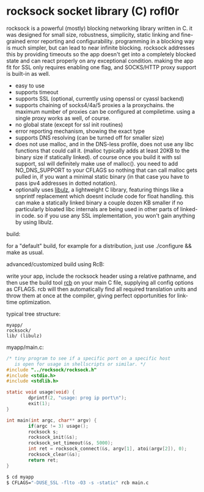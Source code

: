 rocksock socket library (C) rofl0r
==================================

rocksock is a powerful (mostly) blocking networking library
written in C.
it was designed for small size, robustness, simplicity,
static linking and fine-grained error reporting and
configurability.
programming in a blocking way is much simpler, but can lead to
near infinite blocking. rocksock addresses this by providing
timeouts so the app doesn't get into a completely blocked
state and can react properly on any exceptional condition.
making the app fit for SSL only requires enabling one flag, and
SOCKS/HTTP proxy support is built-in as well.

- easy to use
- supports timeout
- supports SSL (optional, currently using openssl or cyassl backend)
- supports chaining of socks4/4a/5 proxies a la proxychains.
  the maximum number of proxies can be configured at compiletime.
  using a single proxy works as well, of course.
- no global state (except for ssl init routines)
- error reporting mechanism, showing the exact type
- supports DNS resolving (can be turned off for smaller size)
- does not use malloc, and in the DNS-less profile, does not use
  any libc functions that could call it.
  (malloc typically adds at least 20KB to the binary size if
  statically linked).
  of course once you build it with ssl support, ssl will definitely
  make use of malloc().
  you need to add NO_DNS_SUPPORT to your CFLAGS
  so nothing that can call malloc gets pulled in, if you want a
  minimal static binary (in that case you have to pass ipv4
  addresses in dotted notation).
- optionally uses [libulz](https://github.com/rofl0r/libulz),
  a lightweight C library, featuring things like
  a snprintf replacement which doesnt include code for float
  handling.
  this can make a statically linked binary a couple dozen KB
  smaller if no particularly bloated libc internals are being
  used in other parts of linked-in code.
  so if you use any SSL implementation, you won't gain anything
  by using libulz.

build:

  for a "default" build, for example for a distribution, just
  use ./configure && make as usual.

advanced/customized build using RcB:

  write your app, include the rocksock header using
  a relative pathname, and then use the build tool 
  [rcb](https://github.com/rofl0r/rcb) on your main
  C file, supplying all config options as CFLAGS. rcb will then
  automatically find all required translation units and throw them
  at once at the compiler, giving perfect opportunities for link-time
  optimization.

typical tree structure:
```
myapp/
rocksock/
lib/ (libulz)
```

myapp/main.c:
```c
/* tiny program to see if a specific port on a specific host
   is open for usage in shellscripts or similar. */
#include "../rocksock/rocksock.h"
#include <stdio.h>
#include <stdlib.h>

static void usage(void) {
        dprintf(2, "usage: prog ip port\n");
        exit(1);
}

int main(int argc, char** argv) {
        if(argc != 3) usage();
        rocksock s;
        rocksock_init(&s);
        rocksock_set_timeout(&s, 5000);
        int ret = rocksock_connect(&s, argv[1], atoi(argv[2]), 0);
        rocksock_clear(&s);
        return ret;
}
```

```sh
$ cd myapp
$ CFLAGS="-DUSE_SSL -flto -O3 -s -static" rcb main.c
```

